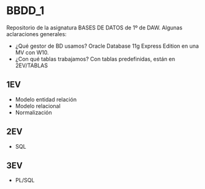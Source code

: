 # BBDD_1
Repositorio de la asignatura BASES DE DATOS de 1º de DAW. Algunas aclaraciones generales:
- ¿Qué gestor de BD usamos? Oracle Database 11g Express Edition en una MV con W10.
- ¿Con qué tablas trabajamos? Con tablas predefinidas, están en 2EV/TABLAS

## 1EV
- Modelo entidad relación
- Modelo relacional
- Normalización

## 2EV
- SQL

## 3EV
- PL/SQL

